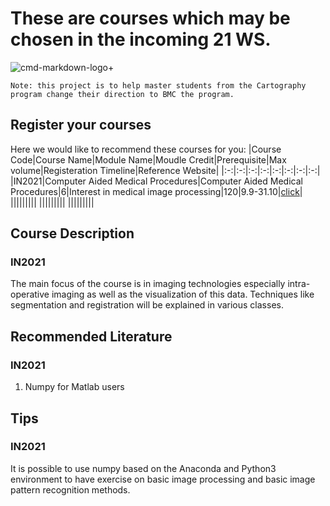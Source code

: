 # These are courses which may be chosen in the incoming 21 WS.

![cmd-markdown-logo](https://study-eu.s3.amazonaws.com/uploads/university/technical-university-of-munich--tum--374-logo.png)+

```Note: this project is to help master students from the Cartography program change their direction to BMC the program.```

## Register your courses
Here we would like to recommend these courses for you:
|Course Code|Course Name|Module Name|Moudle Credit|Prerequisite|Max volume|Registeration Timeline|Reference Website|
|:-:|:-:|:-:|:-:|:-:|:-:|:-:|:-:|
|IN2021|Computer Aided Medical Procedures|Computer Aided Medical Procedures|6|Interest in medical image processing|120|9.9-31.10|[click](https://campus.tum.de/tumonline/ee/ui/ca2/app/desktop/#/slc.tm.cp/student/courses/950492067?$ctx=design=ca2;header=max;lang=en)|
|||||||||
|||||||||
|||||||||

## Course Description
### IN2021
The main focus of the course is in imaging technologies especially intra-operative imaging as well as the visualization of this data. Techniques like segmentation and registration will be explained in various classes.

## Recommended Literature
### IN2021
1. Numpy for Matlab users

## Tips
### IN2021
It is possible to use numpy based on the Anaconda and Python3 environment to have exercise on basic image processing and basic image pattern recognition methods.

